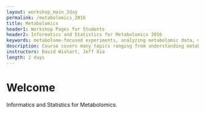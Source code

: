 ```yaml
---
layout: workshop_main_2day
permalink: /metabolomics_2016
title: Metabolomics
header1: Workshop Pages for Students
header2: Informatics and Statistics for Metabolomics 2016
keywords: metabolome-focused experiments, analyzing metabolomic data, metabolome
description: Course covers many topics ranging from understanding metabolomics technologies, data collection and analysis, using pathway databases, performing pathway analysis, conducting univariate and multivariate statistics, working with metabolomics databases, and exploring chemical databases. 
instructors: David Wishart, Jeff Xia
length: 2 days
---
```


# Welcome <a id="welcome"></a>

Informatics and Statistics for Metabolomics.  
